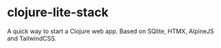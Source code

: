 # clojure-lite-stack

A quick way to start a Clojure web app.
Based on SQlite, HTMX, AlpineJS and TailwindCSS.
